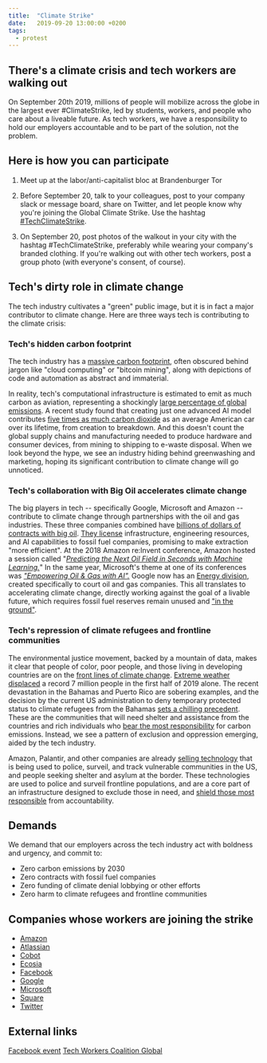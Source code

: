 ```yaml
---
title:  "Climate Strike"
date:   2019-09-20 13:00:00 +0200
tags:
  - protest
---
```


## There's a climate crisis and tech workers are walking out

On September 20th 2019, millions of people will mobilize across the globe in the largest ever #ClimateStrike, led by students, workers, and people who care about a liveable future. As tech workers, we have a responsibility to hold our employers accountable and to be part of the solution, not the problem.

## Here is how you can participate

1. Meet up at the labor/anti-capitalist bloc at Brandenburger Tor

2. Before September 20, talk to your colleagues, post to your company slack or message board, share on Twitter, and let people know why you're joining the Global Climate Strike. Use the hashtag [#TechClimateStrike](https://twitter.com/search?q=%23TechClimateStrike&src=typed_query).

3. On September 20, post photos of the walkout in your city  with the hashtag #TechClimateStrike, preferably while wearing your company's branded clothing. If you're walking out with other tech workers, post a group photo (with everyone's consent, of course).

## Tech's dirty role in climate change

The tech industry cultivates a "green" public image, but it is in fact a major contributor to climate change. Here are three ways tech is contributing to the climate crisis:

### Tech's hidden carbon footprint
The tech industry has a [massive carbon footprint](https://horizon-magazine.eu/article/ai-can-help-us-fight-climate-change-it-has-energy-problem-too.html#.XXpXGq40qf8.twitter), often obscured behind jargon like "cloud computing" or "bitcoin mining", along with depictions of code and automation as abstract and immaterial.  

In reality, tech's computational infrastructure is estimated to emit as much carbon as aviation, representing a shockingly [large percentage of global emissions](https://www.nature.com/articles/d41586-018-06610-y). A recent study found that creating just one advanced AI model contributes [five times as much carbon dioxide](https://www.technologyreview.com/s/613630/training-a-single-ai-model-can-emit-as-much-carbon-as-five-cars-in-their-lifetimes/) as an average American car over its lifetime, from creation to breakdown. And this doesn't count the global supply chains and manufacturing needed to produce hardware and consumer devices, from mining to shipping to e-waste disposal. When we look beyond the hype, we see an industry hiding behind greenwashing and marketing, hoping its significant contribution to climate change will go unnoticed.


### Tech's collaboration with Big Oil accelerates climate change
The big players in tech -- specifically Google, Microsoft and Amazon -- contribute to climate change through partnerships with the oil and gas industries. These three companies combined have [billions of dollars of contracts with big oil](https://www.wsj.com/articles/silicon-valley-courts-a-wary-oil-patch-1532424600). [They license](https://gizmodo.com/how-google-microsoft-and-big-tech-are-automating-the-1832790799) infrastructure, engineering resources, and AI capabilities to fossil fuel companies, promising to make extraction "more efficient". At the 2018 Amazon re:Invent conference, Amazon hosted a session called "_[Predicting the Next Oil Field in Seconds with Machine Learning.](https://aws.amazon.com/blogs/machine-learning/your-guide-to-ai-and-machine-learning-at-reinvent-2018/)_" In the same year, Microsoft's theme at one of its conferences was _["Empowering Oil & Gas with AI".](https://news.microsoft.com/en-xm/2018/11/12/microsoft-demonstrates-the-power-of-ai-and-cloud-to-oil-and-gas-players-at-adipec-2018/)_ Google now has an [Energy division](https://cloud.google.com/solutions/energy/), created specifically to court oil and gas companies. This all translates to accelerating climate change, directly working against the goal of a livable future, which requires fossil fuel reserves remain unused and ["in the ground"](https://www.nature.com/articles/nature14016).


### Tech's repression of climate refugees and frontline communities

The environmental justice movement, backed by a mountain of data, makes it clear that people of color, poor people, and those living in developing countries are on the [front lines of climate change](https://www.nytimes.com/2019/09/05/us/politics/environmental-justice-climate-town-hall.html). [Extreme weather displaced](https://www.nytimes.com/2019/09/12/climate/extreme-weather-displacement.html) a record 7 million people in the first half of 2019 alone. The recent devastation in the Bahamas and Puerto Rico are sobering examples, and the decision by the current US administration to deny temporary protected status to climate refugees from the Bahamas [sets a chilling precedent](https://www.reuters.com/article/us-storm-dorian-immigration-bahamas/u-s-denies-protective-status-to-bahamas-hurricane-evacuees-idUSKCN1VW2OS). These are the communities that will need shelter and assistance from the countries and rich individuals who [bear the most responsibility](https://www.vox.com/energy-and-environment/2019/4/24/18512804/climate-change-united-states-china-emissions) for carbon emissions. Instead, we see a pattern of exclusion and oppression emerging, aided by the tech industry.

Amazon, Palantir, and other companies are already [selling technology](https://www.technologyreview.com/s/612335/amazon-is-the-invisible-backbone-behind-ices-immigration-crackdown/) that is being used to police, surveil, and track vulnerable communities in the US, and people seeking shelter and asylum at the border. These technologies are used to police and surveil frontline populations, and are a core part of an infrastructure designed to exclude those in need, and [shield those most responsible](https://slate.com/technology/2019/05/documents-reveal-palantir-software-is-used-for-ice-deportations.html) from accountability.

## Demands

We demand that our employers across the tech industry act with boldness and urgency, and commit to:

- Zero carbon emissions by 2030
- Zero contracts with fossil fuel companies
- Zero funding of climate denial lobbying or other efforts
- Zero harm to climate refugees and frontline communities

## Companies whose workers are joining the strike

- [Amazon](https://medium.com/@amazonemployeesclimatejustice/amazon-employees-are-joining-the-global-climate-walkout-9-20-9bfa4cbb1ce3)
- [Atlassian](https://www.atlassian.com/blog/announcements/climate-strike)
- [Cobot](https://blog.cobot.me/cobot-will-join-the-global-climate-strike-public-letter-88af2e473482)
- [Ecosia](https://blog.ecosia.org/join-ecosia-global-climate-strike/)
- [Facebook](https://twitter.com/FBClimateAction/status/1173646327462281217)
- [Google](https://twitter.com/GoogleWAC/status/1172962371360309248)
- [Microsoft](https://twitter.com/MsWorkers4/status/1173635089495801857)
- [Square](https://twitter.com/SquareWorkers/status/1174840277028130816)
- [Twitter](https://twitter.com/TwtAction/status/1174735640681799681)

## External links

[Facebook event](https://www.facebook.com/events/2429970043735663/)
[Tech Workers Coalition Global](https://techworkerscoalition.org/climate-strike/)
